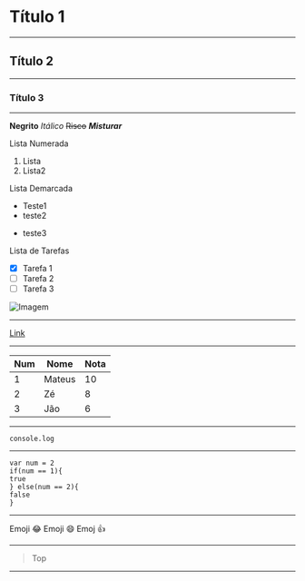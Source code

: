 # Título 1
***
## Título 2
***
### Título 3
***
**Negrito**
*Itálico*
~~Risco~~
__*Misturar*__

Lista Numerada
1. Lista
2. Lista2

Lista Demarcada

* Teste1
* teste2
- teste3

Lista de Tarefas

- [x] Tarefa 1
- [ ] Tarefa 2
- [ ] Tarefa 3

![Imagem]()
***
[Link](https://github.com/MateusCampaner)
***
Num|Nome|Nota
---|---|---
1|Mateus|10
2|Zé|8
3|Jão|6
***
`console.log`
***
```
var num = 2
if(num == 1){
true
} else(num == 2){
false
}
```
***
Emoji :joy:
Emoji :smile:
Emoj :+1:
***
>Top
***







